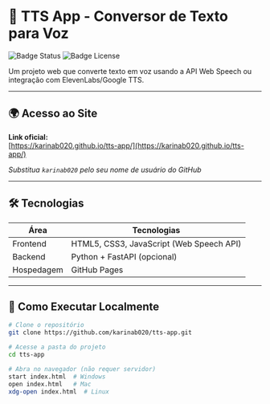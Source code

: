 # 🎤 TTS App - Conversor de Texto para Voz

![Badge Status](https://img.shields.io/badge/status-online-success) ![Badge License](https://img.shields.io/badge/license-MIT-blue)

Um projeto web que converte texto em voz usando a API Web Speech ou integração com ElevenLabs/Google TTS.

---

## 🌍 Acesso ao Site
**Link oficial:**  
[https://karinab020.github.io/tts-app/](https://karinab020.github.io/tts-app/)  

*Substitua `karinab020` pelo seu nome de usuário do GitHub*

---

## 🛠️ Tecnologias
| Área       | Tecnologias |
|------------|-------------|
| Frontend   | HTML5, CSS3, JavaScript (Web Speech API) |
| Backend    | Python + FastAPI (opcional) |
| Hospedagem | GitHub Pages |

---

## 🚀 Como Executar Localmente
```bash
# Clone o repositório
git clone https://github.com/karinab020/tts-app.git

# Acesse a pasta do projeto
cd tts-app

# Abra no navegador (não requer servidor)
start index.html  # Windows
open index.html   # Mac
xdg-open index.html  # Linux
